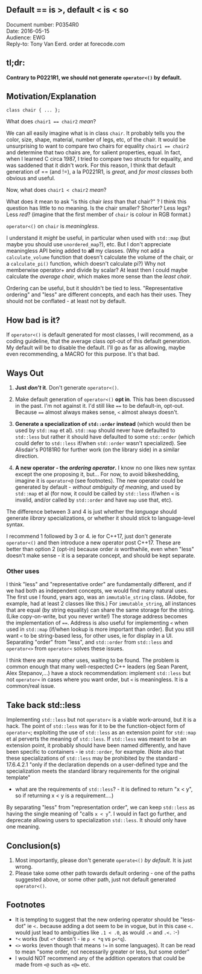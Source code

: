 ## Default == is >, default < is < so

Document number: P0354R0  
Date: 2016-05-15  
Audience: EWG  
Reply-to: Tony Van Eerd. order at forecode.com

## tl;dr:

**Contrary to P0221R1, we should not generate `operator<()` by default.**

## Motivation/Explanation

```
class chair { ... };
```

What does `chair1 == chair2` _mean_?

We can all easily imagine what is in class `chair`.  It probably tells you the color, size, shape, material, number of legs, etc, of the chair. 
It would be unsurprising to want to compare two chairs for equality `chair1 == chair2` and determine that two chairs are, for salient properties, equal. 
In fact, when I learned C circa 1987, I tried to compare two structs for equality, and was saddened that it didn't work.  For this reason, I think that
default generation of == (and !=), a la P0221R1, is *great*, and *for most classes* both obvious and useful.

Now, what does `chair1 < chair2` _mean_?

What does it mean to ask "is this chair _less_ than that chair?" ?  I think this question has little to no meaning.
Is the chair smaller? Shorter? Less legs? Less _red_? (imagine that the first member of `chair` is colour in RGB format.)

`operator<()` on `chair` is _meaningless_.

I understand it _might_ be useful, in particular when used with `std::map` (but maybe you should use `unordered_map`?), etc.  But I don't appreciate meaningless API being added to **all** my classes.
(Why not add a `calculate_volume` function that doesn't calculate the volume of the chair, or a `calculate_pi()` function, which doesn't calculate pi?)
Why not memberwise operator+ and divide by scalar? At least then I could maybe calculate the _average chair_, which makes more sense than the _least chair_.
 
Ordering can be useful, but it shouldn't be tied to less.  "Representative ordering" and "less" are different concepts, and each has their uses. They should not be conflated - at least not by default.

## How bad is it?
 
 If `operator<()` is default generated for most classes, I will recommend, as a coding guideline, that the average class opt-out of this default generation.  My default will be to disable the default.  I'll go as far as allowing, maybe even recommending, a MACRO for this purpose.  It's that bad.

## Ways Out

1. **Just _don't_ it**.  Don't generate `operator<()`.

2. Make default generation of `operator<()` **opt in**.  This has been discussed in the past.  I'm not against it.
I'd still like `==` to be default-in, opt-out.  Because `==` almost always makes sense, `<` almost always doesn't.

3. **Generate a specialization of `std::order` instead** (which would then be used by `std::map` et al).  `std::map` should never have defaulted to `std::less` but rather it should have defaulted to some `std::order` (which could defer to `std::less` if/when `std::order` wasn't specialized).  See Alisdair's P0181R0 for further work (on the library side) in a similar direction.

4. **A new operator - the _ordering operator_.**  I know no one likes new syntax except the one proposing it, but...
For now, to avoid bikeshedding, imagine it is `operator<@` (see footnotes). The new operator could be generated by default - _without ambiguity of meaning_, and used by `std::map` et al (for now, it could be called by `std::less` if/when `<` is invalid, and/or called by `std::order` and have `map` use that, etc). 

The difference between 3 and 4 is just whether the _language_ should generate _library_ specializations, or whether it should stick to language-level syntax.

I recommend 1 followed by 3 or 4.  ie for C++17, just don't generate `operator<()` and then introduce a new operator post C++17.  These are better than option 2 (opt-in) because order _is_ worthwhile, even when "less" doesn't make sense - it is a separate concept, and should be kept separate.

### Other uses

I think "less" and "representative order" are fundamentally different, and if we had both as independent concepts, we would find many natural uses.
The first use I found, years ago, was  an `immutable_string` class. (Adobe, for example, had at least 2 classes like this.)
For `immutable_string`, all instances that are equal (by string equality) can share the same storage for the string. (Like copy-on-write, but you never write!)
The storage address becomes the implementation of `==`.
Address is also useful for implementing `<` when used in `std::map` (if/when lookup is more important than order).
But you still want `<` to be string-based less, for other uses, ie for display in a UI.
Separating "order" from "less", and `std::order` from `std::less` and `operator<>` from `operator<` solves these issues.

I think there are many other uses, waiting to be found. The problem is common enough 
that many well-respected C++ leaders (eg Sean Parent, Alex Stepanov,...) have a stock recommendation: implement `std::less` but not `operator<` in cases where you want order, but `<` is meaningless.  It is a common/real issue.


## Take back std::less

Implementing `std::less` but not `operator<` is a viable work-around, but it is a hack.
The point of `std::less` was for it to be the function-object form of `operator<`; exploiting the use of `std::less` as an extension point for `std::map` et al  perverts the meaning of `std::less`.  If `std::less` was meant to be an extension point, it probably should have been named differently, and have been specific to containers - ie `std::order`, for example.
(Note also that these specializations of `std::less` may be prohibited by the standard - 17.6.4.2.1 "only if the declaration depends on a user-defined type and the specialization meets the standard library requirements for the original template"
- what are the requirements of `std::less`? - it is defined to return "x < y", so if returning x < y is a requirement....)

By separating "less" from "representation order", we can keep `std::less` as having the single meaning of "calls `x < y`".  I would in fact go further, and deprecate allowing users to specialization `std::less`.  It should only have one meaning.

## Conclusion(s)

1. Most importantly, please don't generate `operate<()` _by default_.  It is just wrong.
2. Please take some other path towards default ordering - one of the paths suggested above, or some other path, just not default generated `operator<()`.


## Footnotes

* It is tempting to suggest that the new ordering operator should be "less-dot" ie `<.` because adding a dot seem to be in vogue, but in this case `<.` would just lead to ambiguities like `.1 < .0`, as would `.<` and `.<.` :-)
* `*<` works (but `<*` doesn't - ie `p < *q` vs `p<*q`).
* `<>` works (even though that means `!=` in some languages).  It can be read to mean "some order, not necessarily greater or less, but some order"
* I would NOT recommend any of the addition operators that could be made from `<@` such as `<@=` etc. 
